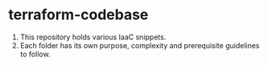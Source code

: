 # terraform-codebase
1. This repository holds various IaaC snippets.
2. Each folder has its own purpose, complexity and prerequisite guidelines to follow.
